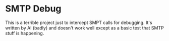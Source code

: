 # SMTP Debug

This is a terrible project just to intercept SMPT calls for debugging. It's
written by AI (badly) and doesn't work well except as a basic test that SMTP
stuff is happening.
